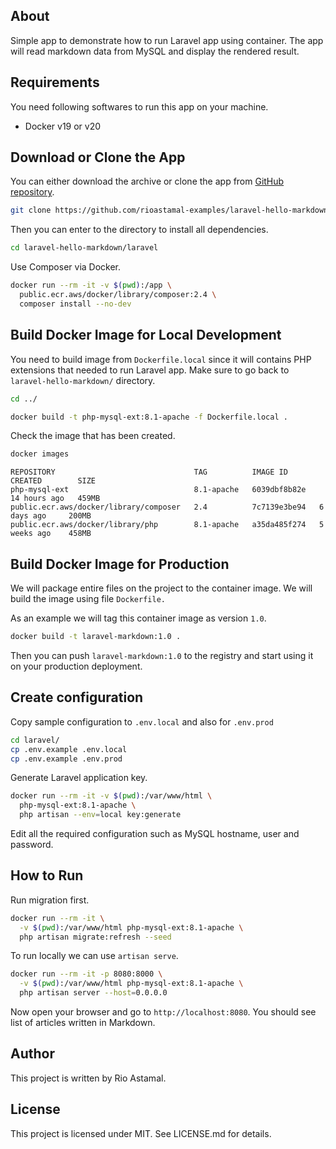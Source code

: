 ## About

Simple app to demonstrate how to run Laravel app using container. The app will read markdown data from MySQL and display the rendered result.

## Requirements

You need following softwares to run this app on your machine.

- Docker v19 or v20

## Download or Clone the App

You can either download the archive or clone the app from [GitHub repository](https://github.com/rioastamal-examples/laravel-hello-markdown).

```sh
git clone https://github.com/rioastamal-examples/laravel-hello-markdown.git
```

Then you can enter to the directory to install all dependencies.

```sh
cd laravel-hello-markdown/laravel
```

Use Composer via Docker.

```sh
docker run --rm -it -v $(pwd):/app \
  public.ecr.aws/docker/library/composer:2.4 \
  composer install --no-dev
```

## Build Docker Image for Local Development

You need to build image from `Dockerfile.local` since it will contains PHP extensions that needed to run Laravel app. Make sure to go back to `laravel-hello-markdown/` directory.

```sh
cd ../
```

```sh
docker build -t php-mysql-ext:8.1-apache -f Dockerfile.local .
```

Check the image that has been created.

```sh
docker images
```

```
REPOSITORY                               TAG          IMAGE ID       CREATED        SIZE
php-mysql-ext                            8.1-apache   6039dbf8b82e   14 hours ago   459MB
public.ecr.aws/docker/library/composer   2.4          7c7139e3be94   6 days ago     200MB
public.ecr.aws/docker/library/php        8.1-apache   a35da485f274   5 weeks ago    458MB
```

## Build Docker Image for Production

We will package entire files on the project to the container image. We will build the image using file `Dockerfile.`

As an example we will tag this container image as version `1.0`.

```sh
docker build -t laravel-markdown:1.0 .
```

Then you can push `laravel-markdown:1.0` to the registry and start using it on your production deployment.

## Create configuration

Copy sample configuration to `.env.local` and also for `.env.prod`

```sh
cd laravel/
cp .env.example .env.local
cp .env.example .env.prod
```

Generate Laravel application key.

```sh
docker run --rm -it -v $(pwd):/var/www/html \
  php-mysql-ext:8.1-apache \
  php artisan --env=local key:generate 
```

Edit all the required configuration such as MySQL hostname, user and password.

## How to Run

Run migration first.

```sh
docker run --rm -it \
  -v $(pwd):/var/www/html php-mysql-ext:8.1-apache \
  php artisan migrate:refresh --seed
```

To run locally we can use `artisan serve`.

```sh
docker run --rm -it -p 8080:8000 \
  -v $(pwd):/var/www/html php-mysql-ext:8.1-apache \
  php artisan server --host=0.0.0.0
```

Now open your browser and go to `http://localhost:8080`. You should see list of articles written in Markdown.

## Author

This project is written by Rio Astamal.

## License

This project is licensed under MIT. See LICENSE.md for details.